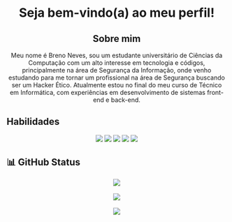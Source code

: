 <div align="center">
<h1> Seja bem-vindo(a) ao meu perfil! </h1>

## Sobre mim

Meu nome é Breno Neves, sou um estudante universitário de Ciências da Computação com um alto interesse em tecnologia e códigos, principalmente na área de Segurança da Informação, onde venho estudando para me tornar um profissional na área de Segurança buscando ser um Hacker Ético. Atualmente estou no final do meu curso de Técnico em Informática, com experiências em desenvolvimento de sistemas front-end e back-end.
</div>

## Habilidades

<p align="center">
  <img src="https://img.shields.io/badge/HTML5-E34F26?style=for-the-badge&logo=html5&logoColor=white" />
  <img src="https://img.shields.io/badge/CSS3-1572B6?style=for-the-badge&logo=css3&logoColor=white" />
  <img src="https://img.shields.io/badge/PHP-777BB4?style=for-the-badge&logo=php&logoColor=white" />
  <img src="https://img.shields.io/badge/MySQL-4479A1?style=for-the-badge&logo=mysql&logoColor=white" />
  <img src="https://img.shields.io/badge/C-00599C?style=for-the-badge&logo=c&logoColor=white" />
</p>

## 📊 GitHub Status

<p align="center">
  <img src="https://github-profile-trophy.vercel.app/?username=BrenoNevess&theme=onedark&margin-w=15&margin-h=15" />
  <br /><br />
  <img src="https://github-readme-stats.vercel.app/api?username=BrenoNevess&show_icons=true&theme=onedark" />
  <br /><br />
  <img src="https://github-readme-stats.vercel.app/api/top-langs/?username=BrenoNevess&layout=compact&theme=onedark" />
</p>
